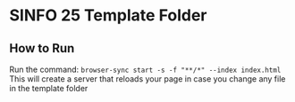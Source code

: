 SINFO 25 Template Folder
========================

## How to Run  
Run the command: `browser-sync start -s -f "**/*" --index index.html`  
This will create a server that reloads your page in case you change any file in the template folder
